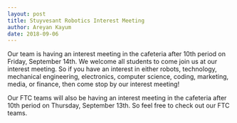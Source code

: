 ```yaml
---
layout: post
title: Stuyvesant Robotics Interest Meeting
author: Areyan Kayum
date: 2018-09-06
---
```

Our team is having an interest meeting in the cafeteria after 10th period on Friday, September 14th. We welcome all students to come join us at our interest meeting. So if you have an interest in either robots, technology, mechanical engineering, electronics, computer science, coding, marketing, media, or finance, then come stop by our interest meeting!

Our FTC teams will also be having an interest meeting in the cafeteria after 10th period on Thursday, September 13th. So feel free to check out our FTC teams.
